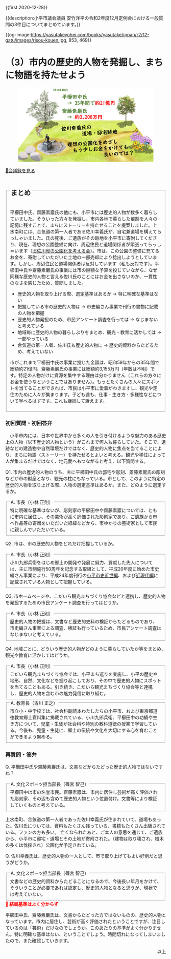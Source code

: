 {{first:2020-12-28}}

{{description:小平市議会議員 安竹洋平の令和2年度12月定例会における一般質問の3件目についてまとめています。}}

{{og-image:https://yasutakeyohei.com/books/yasutake/ippan/r2/12-gatu/images/risou-kouen.jpg, 853, 469}}

# （3）市内の歴史的人物を発掘し、まちに物語を持たせよう

<figure>
<img src="./images/risou-kouen.jpg" alt="旧佐川邸理想の公園化を目指して" data-zoomable="" style="z-index:999">
</figure>

<p class="read-kaigiroku"><a href="https://ssp.kaigiroku.net/tenant/kodaira/SpMinuteView.html?council_id=1175&schedule_id=5&minute_id=128&is_search=true">📄会議録を見る</a></p>

<fieldset class="point">
  <legend><h2> まとめ </h2></legend>

平櫛田中氏、齋藤素巖氏の他にも、小平市には歴史的人物が数多く暮らしていました。そういった方々を発掘し、市内各地で暮らした痕跡を人々の記憶に残すことで、まちにストーリーを持たせることを提案しました。上水南町には、合気道の第一人者である佐川幸義氏が、自宅兼道場を構えてらっしゃいました。氏の死後、ご遺族がその跡地を小平市に寄附してくださり、現在、理想の公園整備に向け、周辺住民と道場関係者が頑張ってらっしゃいます（[旧佐川邸の公園化を考える会](https://sagawa-park.yasu.tk/)）。市は、この公園の整備に充てるお金を、寄附していただいた土地の一部売却により捻出しようとしています。しかし、周辺住民と道場関係者は反対しています（私も反対です）。平櫛田中氏や齋藤素巖氏の事業には市の巨額な予算を投じていながら、なぜ同様な歴史的人物と言える佐川氏のことにはお金を出さないのか、一貫性のなさを感じたため、質問しました。

<ul>
<li class="chk">歴史的人物を取り上げる際、選定基準はあるか<span> → 特に明確な基準はない</span></li>
<li class="chk">把握している市の歴史的人物は<span> → 市史編さん事業で刊行の書物に記載の人物を把握</span></li>
<li class="chk">歴史的人物発掘のため、市民アンケート調査を行っては<span> → なじまないと考えている</span></li>
<li class="chk">地域毎に歴史的人物の暮らしぶりをまとめ、観光・教育に活かしては<span> → 一部やっている</span></li>
<li class="chk">合気道の第一人者、佐川氏も歴史的人物に<span> → 歴史的資料からたどるため、考えていない</span></li>
</ul>

 市がこれまで平櫛田中氏の事業に投じた金額は、昭和59年からの35年間で総額約21億円、齋藤素巖氏の事業には総額約3,155万円（年数は不明）です。特定の人物だけに資源を集中する理由は分かりません（これらの方々にお金を使うなということではありません）。もっとたくさんの人々にスポットを当てることができれば、市民は小平市に愛着がわきますし、観光や定住のために人々が集まります。子ども達も、仕事・生き方・多様性などについて学べるはずです。これも継続して訴えます。

</fieldset>

<h3>初回質問・初回答弁</h3>

<div class="letter">

　小平市内には、日本や世界中から多くの人を引き付けるような魅力のある歴史上の人物（以下歴史的人物という）がこれまで何人も暮らしていた。そこで、遺跡などの建造物や自然環境だけではなく、歴史的人物に焦点を当てることにより、まちに物語（ストーリー）を持たせるとよいと考える。観光や移住によって人が集まるだけではなく、地元愛へもつながると考え、以下質問する。

<span class="q-a">Q1.</span> 市内の歴史的人物のうち、主に平櫛田中氏の邸宅や彫刻、斎藤素巖氏の彫刻などが市の財産となり、観光の柱にもなっている。市として、このように特定の歴史的人物を取り上げる際、人物の選定基準はあるか。また、どのように選定するか。

<fieldset class="touben">
<legend><span class="q-a">A.</span> 市長（小林 正則）</legend>
特に明確な基準はないが、彫刻家の平櫛田中や齋藤素巖については、ともに市内に居住し、その芸術が高く評価された彫刻家であり、ご遺族から市へ作品等の寄贈をいただいた経緯などから、市ゆかりの芸術家として市民に親しんでいただいている。
</fieldset>

<span class="q-a">Q2.</span> 市は、市の歴史的人物をどれだけ把握しているか。

<fieldset class="touben">
<legend><span class="q-a">A.</span> 市長（小林 正則）</legend>
小川九郎兵衛をはじめ郷土の開発や発展に努力、貢献した先人については、主に市制施行50周年を記念する取組として、平成20年度に始めた市史編さん事業により、平成24年度刊行の<a href="https://trc-adeac.trc.co.jp/WJ11D0/WJJS05U/1321105100/1321105100100020">小平市史近世編</a>、および<a href="https://trc-adeac.trc.co.jp/WJ11D0/WJJS05U/1321105100/1321105100100030">近現代編</a>に記載されている人物として把握している。
</fieldset>

<span class="q-a">Q3.</span> 市ホームページや、こだいら観光まちづくり協会などと連携し、歴史的人物を発掘するための市民アンケート調査を行ってはどうか。

<fieldset class="touben">
<legend><span class="q-a">A.</span> 市長（小林 正則）</legend>
歴史的人物の把握は、文書など歴史的史料の検証からたどるものであり、市史編さん事業による調査、検証も行っているため、市民アンケート調査はなじまないと考えている。
</fieldset>

<span class="q-a">Q4.</span> 地域ごとに、どういう歴史的人物がどのように暮らしていたか等をまとめ、観光や教育に活かしてはどうか。

<fieldset class="touben">
<legend><span class="q-a">A.</span> 市長（小林 正則）</legend>
こだいら観光まちづくり協会では、小平まち巡りを実施し、小平の歴史や地形、自然、文化などを掘り起こしており、その中で歴史的人物にスポットを当てることもある。引き続き、こだいら観光まちづくり協会等と連携し、歴史的人物を含む市の魅力発信に取り組む。
</fieldset>

<fieldset class="touben">
<legend><span class="q-a">A.</span> 教育長（古川 正之）</legend>
市立小・中学校では、社会科副読本わたしたちの小平市、および東京都道徳教育郷士資料集に掲載されている、小川九郎兵衛、平櫛田中の功績や生き方について、児童・生徒が社会科や特別の教科道徳の授業で学習している。今後も、児童・生徒に、郷士の伝統や文化を大切にする心を育むことができるよう努める。
</fieldset>

</div>

### 再質問・答弁
<span class="q-a">Q.</span> 平櫛田中氏や齋藤素巖氏は、文書などからたどった歴史的人物ではないですね？

<fieldset class="touben">
<legend><span class="q-a">A.</span> 文化スポーツ担当部長（篠宮 智己）</legend>
平櫛田中は市の名誉市民。齋藤素巖は、市内に居住し芸術が高く評価された彫刻家、その辺も含めて歴史的人物という位置付け。文書等により検証していくものと考えている。
</fieldset>

上水南町、合気道の第一人者であった佐川幸義氏が住まれていて、道場もあった。佐川氏については、資料もたくさん残っている、書籍もたくさん出版されている。ファンの方も多い。
亡くなられたあと、ご本人の意思を通じて、ご遺族から、小平市に邸宅・道場とその土地が寄附された。（建物は取り壊され、樹木の多くは伐採され）公園化が予定されている。

<span class="q-a">Q.</span> 佐川幸義氏は、歴史的人物の一人として、市で取り上げてもよい好例だと思うがどうか。

<fieldset class="touben">
<legend><span class="q-a">A.</span> 文化スポーツ担当部長（篠宮 智己）</legend>
文書などの歴史的資料からたどることになるので、今後長い年月をかけて、そういうことが必要であれば認定し、歴史的人物となると思うが、現状では考えていない。
</fieldset>


<div class="tips">
<strong style="color:red">🥱 結局基準はよく分からず</strong>

平櫛田中氏、齋藤素巖氏は、文書からたどった方ではないものの、歴史的人物となっています。市内に居住し、芸術が高く評価されたということですが、注目しているのは「芸術」だけなのでしょうか。このあたりの基準がよく分かりません。特に明確な基準はない、ということでしょう。時間切れになってしまいましたので、また確認していきます。

</div>

<p style="text-align:right">以上</p>